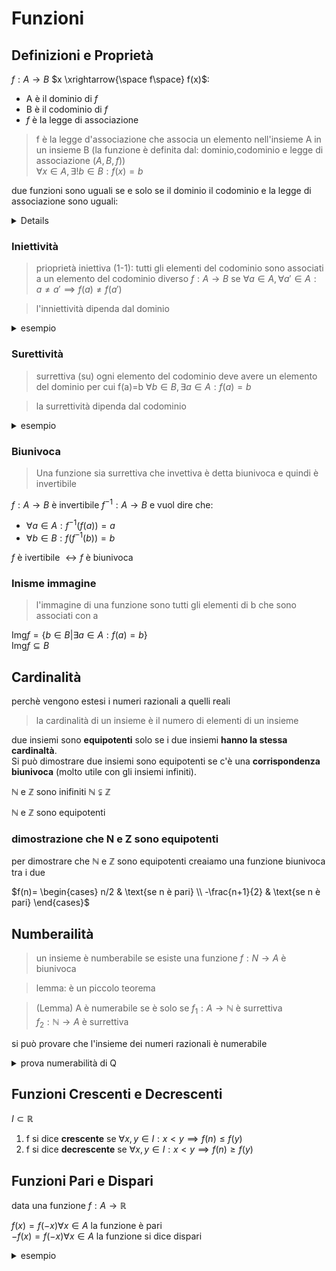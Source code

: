 
# Funzioni

## Definizioni e Proprietà
$f: A \rightarrow B$
$x \xrightarrow{\space f\space} f(x)$:
- A è il dominio di $f$ 
- B è il codominio di $f$
- $f$ è la legge di associazione

> f è la legge d'associazione che associa un elemento nell'insieme A in un insieme B (la funzione è definita dal: dominio,codominio e legge di associazione ($A,B,f$))  
$\forall x \in A, \exists! b \in B : f(x) = b$ 


due funzioni sono uguali se e solo se il dominio il codominio e la legge di associazione sono uguali:
<details>

$\displaylines{f: A \rightarrow B \\ f': A'\rightarrow B' \\ \begin{cases} A=A' \\ B=B' \\ f=f'\end{cases}}$
</details>



### Iniettività

> prioprietà iniettiva (1-1): tutti gli elementi del codominio sono associati a un elemento del codominio diverso
 $f: A \rightarrow B$ se $\forall a \in A,\forall a' \in A : a\neq a' \implies f(a) \neq f(a')$

> l'inniettività dipenda dal dominio

<details>
    <summary>
    esempio
    </summary>

$f(n)=n^2$ non è (1-1) perchè $f(-1)=1=f(1)$  
ma la si può far diventare mettendo come dominio R+

$f(n)=n^3$ è (1-1)
</details>

### Surettività

> surrettiva (su) ogni elemento del codominio deve avere un elemento del dominio per cui f(a)=b
$\forall b \in B, \exists a \in A : f(a)=b$

> la surrettività dipenda dal codominio

<details>
    <summary>
    esempio
    </summary>

$f: A \rightarrow B$  
$f(n)=n^2$ non è (su) perché $\forall b \in B, \nexists a \in A : f(a)=b$  
ma la si può far diventare mettendo come codominio R+

$f(n)=n^3$ è (su)
</details>

### Biunivoca

> Una funzione sia surrettiva che invettiva è detta biunivoca e quindi è invertibile

$f: A \rightarrow B$ è invertibile
$f^{-1}: A \rightarrow B$ e vuol dire che:  
- $\forall a \in A: f^{-1}(f(a))=a$  
- $\forall b \in B: f(f^{-1}(b))=b$  

$f$ è ivertibile $\leftrightarrow f$ è biunivoca 

### Inisme immagine
> l'immagine di una funzione sono tutti gli elementi di b che sono associati con a

$\text{Img} f = \{ b \in B | \exists a \in A : f(a)=b \}$  
$\text{Img} f \subseteq B$

## Cardinalità

perchè vengono estesi i numeri razionali a quelli reali

> la cardinalità di un insieme è il numero di elementi di un insieme

due insiemi sono **equipotenti** solo se i due insiemi **hanno la stessa cardinaltà**.  
Si può dimostrare  due insiemi sono equipotenti se c'è una **corrispondenza biunivoca** (molto utile con gli insiemi infiniti).

$\mathbb{N}$ e $\mathbb{Z}$ sono inifiniti
$\mathbb{N} \subsetneqq \mathbb{Z}$

$\mathbb{N}$ e $\mathbb{Z}$ sono equipotenti


### dimostrazione che  N e Z sono equipotenti

per dimostrare che $\mathbb{N}$ e $\mathbb{Z}$ sono equipotenti creaiamo una funzione biunivoca tra i due 

$f(n)= \begin{cases} n/2 & \text{se n è pari} \\ -\frac{n+1}{2} & \text{se n è pari} \end{cases}$



## Numberailità

> un insieme è numberabile se esiste una funzione $f : N \rightarrow A$ è biunivoca 

> lemma: è un piccolo teorema

> (Lemma) A è numerabile se è solo se 
$f_1 : A \rightarrow \mathbb{N}$ è surrettiva  
$f_2 : \mathbb{N} \rightarrow A$ è surrettiva


si può provare che l'insieme dei numeri razionali è numerabile

<details>
    <summary>
    prova numerabilità di Q    
    </summary>

come prima cosa si crea una tabella che contiene tutti i numeri razionali, a quel punto si collega ogni numero naturale a un numero razionale

![](../img/qnumerabile.png)

</details>


## Funzioni Crescenti e Decrescenti

$I \subset \mathbb{R}$

1. f si dice **crescente** se $\forall x, y \in I : x < y \implies f(n) \le f(y)$
2. f si dice **decrescente** se $\forall x, y \in I : x < y \implies f(n) \ge f(y)$


## Funzioni Pari e Dispari

data una funzione 
$f: A \rightarrow \mathbb{R}$

$f(x)=f(-x) \forall x \in A$ la funzione è pari    
$-f(x)=f(-x) \forall x \in A$  la funzione si dice dispari

<details>
    <summary>
    esempio 
    </summary>

$y=x^2$ è una funzione pari

TODO: aggiungere il grafico

$y=x^3$ è una funzione dispari

TODO: aggiungerei l fico
</details>


